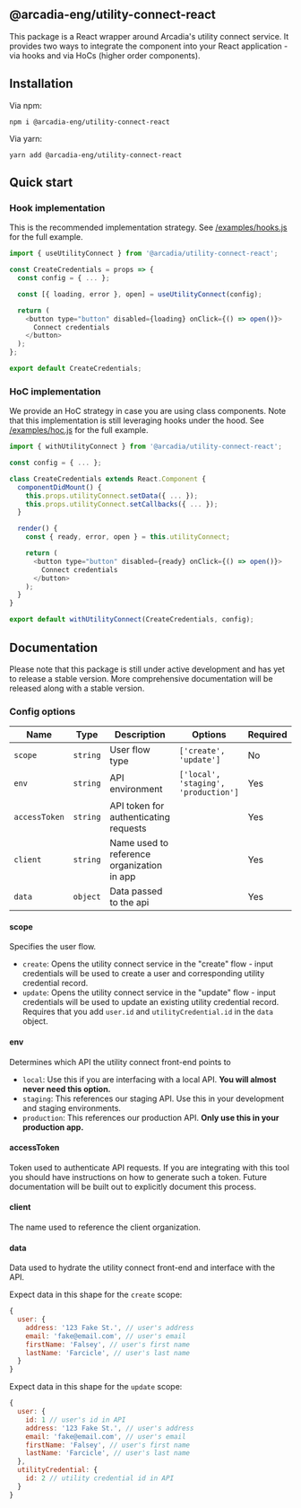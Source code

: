 ## @arcadia-eng/utility-connect-react

This package is a React wrapper around Arcadia's utility connect service. It provides two ways to integrate the component into your React application - via hooks and via HoCs (higher order components).

## Installation

Via npm:

```
npm i @arcadia-eng/utility-connect-react
```

Via yarn:

```
yarn add @arcadia-eng/utility-connect-react
```

## Quick start

### Hook implementation

This is the recommended implementation strategy. See [/examples/hooks.js](./examples/hook.js) for the full example.

```javascript
import { useUtilityConnect } from '@arcadia/utility-connect-react';

const CreateCredentials = props => {
  const config = { ... };

  const [{ loading, error }, open] = useUtilityConnect(config);

  return (
    <button type="button" disabled={loading} onClick={() => open()}>
      Connect credentials
    </button>
  );
};

export default CreateCredentials;
```

### HoC implementation

We provide an HoC strategy in case you are using class components. Note that this implementation is still leveraging hooks under the hood. See [/examples/hoc.js](./examples/hoc.js) for the full example.

```javascript
import { withUtilityConnect } from '@arcadia/utility-connect-react';

const config = { ... };

class CreateCredentials extends React.Component {
  componentDidMount() {
    this.props.utilityConnect.setData({ ... });
    this.props.utilityConnect.setCallbacks({ ... });
  }

  render() {
    const { ready, error, open } = this.utilityConnect;

    return (
      <button type="button" disabled={ready} onClick={() => open()}>
        Connect credentials
      </button>
    );
  }
}

export default withUtilityConnect(CreateCredentials, config);
```

## Documentation

Please note that this package is still under active development and has yet to release a stable version. More comprehensive documentation will be released along with a stable version.

### Config options

| Name          | Type     | Description                                | Options                              | Required |
| ------------- | -------- | ------------------------------------------ | ------------------------------------ | -------- |
| `scope`       | `string` | User flow type                             | `['create', 'update']`               | No       |
| `env`         | `string` | API environment                            | `['local', 'staging', 'production']` | Yes      |
| `accessToken` | `string` | API token for authenticating requests      |                                      | Yes      |
| `client`      | `string` | Name used to reference organization in app |                                      | Yes      |
| `data`        | `object` | Data passed to the api                     |                                      | Yes      |

#### scope

Specifies the user flow.

- `create`: Opens the utility connect service in the "create" flow - input credentials will be used to create a user and corresponding utility credential record.
- `update`: Opens the utility connect service in the "update" flow - input credentials will be used to update an existing utility credential record. Requires that you add `user.id` and `utilityCredential.id` in the `data` object.

#### env

Determines which API the utility connect front-end points to

- `local`: Use this if you are interfacing with a local API. **You will almost never need this option.**
- `staging`: This references our staging API. Use this in your development and staging environments.
- `production`: This references our production API. **Only use this in your production app.**

#### accessToken

Token used to authenticate API requests. If you are integrating with this tool you should have instructions on how to generate such a token. Future documentation will be built out to explicitly document this process.

#### client

The name used to reference the client organization.

#### data

Data used to hydrate the utility connect front-end and interface with the API.

Expect data in this shape for the `create` scope:

```javascript
{
  user: {
    address: '123 Fake St.', // user's address
    email: 'fake@email.com', // user's email
    firstName: 'Falsey', // user's first name
    lastName: 'Farcicle', // user's last name
  }
}
```

Expect data in this shape for the `update` scope:

```javascript
{
  user: {
    id: 1 // user's id in API
    address: '123 Fake St.', // user's address
    email: 'fake@email.com', // user's email
    firstName: 'Falsey', // user's first name
    lastName: 'Farcicle', // user's last name
  },
  utilityCredential: {
    id: 2 // utility credential id in API
  }
}
```
